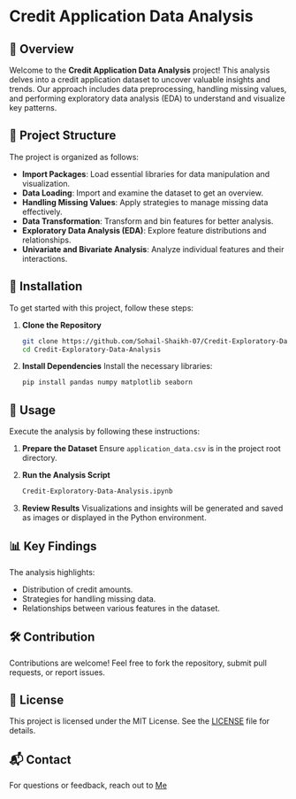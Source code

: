 

# Credit Application Data Analysis

## 🌟 Overview
Welcome to the **Credit Application Data Analysis** project! This analysis delves into a credit application dataset to uncover valuable insights and trends. Our approach includes data preprocessing, handling missing values, and performing exploratory data analysis (EDA) to understand and visualize key patterns.

## 📁 Project Structure
The project is organized as follows:

- **Import Packages**: Load essential libraries for data manipulation and visualization.
- **Data Loading**: Import and examine the dataset to get an overview.
- **Handling Missing Values**: Apply strategies to manage missing data effectively.
- **Data Transformation**: Transform and bin features for better analysis.
- **Exploratory Data Analysis (EDA)**: Explore feature distributions and relationships.
- **Univariate and Bivariate Analysis**: Analyze individual features and their interactions.

## 🚀 Installation
To get started with this project, follow these steps:

1. **Clone the Repository**
   ```bash
   git clone https://github.com/Sohail-Shaikh-07/Credit-Exploratory-Data-Analysis.git
   cd Credit-Exploratory-Data-Analysis
   ```

2. **Install Dependencies**
   Install the necessary libraries:
   ```bash
   pip install pandas numpy matplotlib seaborn
   ```

## 🔧 Usage
Execute the analysis by following these instructions:

1. **Prepare the Dataset**
   Ensure `application_data.csv` is in the project root directory.

2. **Run the Analysis Script**
   ```bash
   Credit-Exploratory-Data-Analysis.ipynb
   ```
   
3. **Review Results**
   Visualizations and insights will be generated and saved as images or displayed in the Python environment.

## 📊 Key Findings
The analysis highlights:
- Distribution of credit amounts.
- Strategies for handling missing data.
- Relationships between various features in the dataset.

## 🛠️ Contribution
Contributions are welcome! Feel free to fork the repository, submit pull requests, or report issues.

## 📜 License
This project is licensed under the MIT License. See the [LICENSE](LICENSE) file for details.

## 📬 Contact
For questions or feedback, reach out to [Me](https://mail.google.com/mail/?view=cm&fs=1&to=sohailshaikharifshaikh07@gmail.com)







